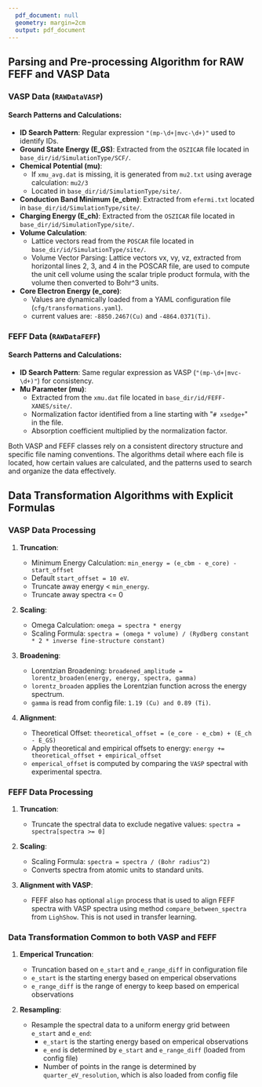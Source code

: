 ```yaml
---
  pdf_document: null
  geometry: margin=2cm
  output: pdf_document
---
```


## Parsing and Pre-processing Algorithm for RAW FEFF and VASP Data

### VASP Data (`RAWDataVASP`)

#### Search Patterns and Calculations:

- **ID Search Pattern**: Regular expression `"(mp-\d+|mvc-\d+)"` used to
  identify IDs.
- **Ground State Energy (E_GS)**: Extracted from the `OSZICAR` file located in
  `base_dir/id/SimulationType/SCF/`.
- **Chemical Potential (mu)**:
  - If `xmu_avg.dat` is missing, it is generated from `mu2.txt` using average
    calculation: `mu2/3`
  - Located in `base_dir/id/SimulationType/site/`.
- **Conduction Band Minimum (e_cbm)**: Extracted from `efermi.txt` located in
  `base_dir/id/SimulationType/site/`.
- **Charging Energy (E_ch)**: Extracted from the `OSZICAR` file located in
  `base_dir/id/SimulationType/site/`.
- **Volume Calculation**:
  - Lattice vectors read from the `POSCAR` file located in
    `base_dir/id/SimulationType/site/`.
  - Volume Vector Parsing: Lattice vectors vx, vy, vz, extracted from
    horizontal lines 2, 3, and 4 in the POSCAR file, are used to compute the
    unit cell volume using the scalar triple product formula, with the volume
    then converted to Bohr^3 units.
- **Core Electron Energy (e_core)**:
  - Values are dynamically loaded from a YAML configuration file
    (`cfg/transformations.yaml`).
  - current values are: `-8850.2467(Cu)` and `-4864.0371(Ti)`.

### FEFF Data (`RAWDataFEFF`)

#### Search Patterns and Calculations:

- **ID Search Pattern**: Same regular expression as VASP (`"(mp-\d+|mvc-\d+)"`) for consistency.
- **Mu Parameter (mu)**:
  - Extracted from the `xmu.dat` file located in `base_dir/id/FEFF-XANES/site/`.
  - Normalization factor identified from a line starting with "`# xsedge+`" in the file.
  - Absorption coefficient multiplied by the normalization factor.

Both VASP and FEFF classes rely on a consistent directory structure and specific file naming conventions. The algorithms detail where each file is located, how certain values are calculated, and the patterns used to search and organize the data effectively.

## Data Transformation Algorithms with Explicit Formulas

### VASP Data Processing

1. **Truncation**:

   - Minimum Energy Calculation: `min_energy = (e_cbm - e_core) - start_offset`
   - Default `start_offset = 10 eV`.
   - Truncate away energy < `min_energy`.
   - Truncate away spectra <= 0

2. **Scaling**:

   - Omega Calculation: `omega = spectra * energy`
   - Scaling Formula: `spectra = (omega * volume) / (Rydberg constant * 2 * inverse fine-structure constant)`

3. **Broadening**:

   - Lorentzian Broadening: `broadened_amplitude = lorentz_broaden(energy, energy, spectra, gamma)`
   - `lorentz_broaden` applies the Lorentzian function across the energy spectrum.
   - `gamma` is read from config file: `1.19 (Cu) and 0.89 (Ti)`.

4. **Alignment**:

   - Theoretical Offset: `theoretical_offset = (e_core - e_cbm) + (E_ch - E_GS)`
   - Apply theoretical and empirical offsets to energy: `energy += theoretical_offset + empirical_offset`
   - `emperical_offset` is computed by comparing the `VASP` spectral with experimental spectra.

### FEFF Data Processing

1. **Truncation**:

   - Truncate the spectral data to exclude negative values: `spectra = spectra[spectra >= 0]`

2. **Scaling**:

   - Scaling Formula: `spectra = spectra / (Bohr radius^2)`
   - Converts spectra from atomic units to standard units.

3. **Alignment with VASP**:

   - FEFF also has optional `align` process that is used to align FEFF spectra
     with VASP spectra using method `compare_between_spectra` from `LighShow`. This is not used in transfer learning.

### Data Transformation Common to both VASP and FEFF

1. **Emperical Truncation**:

   - Truncation based on `e_start` and `e_range_diff` in configuration file
   - `e_start` is the starting energy based on emperical observations
   - `e_range_diff` is the range of energy to keep based on emperical observations

2. **Resampling**:

   - Resample the spectral data to a uniform energy grid between `e_start` and
     `e_end`:
     - `e_start` is the starting energy based on emperical observations
     - `e_end` is determined by `e_start` and `e_range_diff` (loaded from
       config file)
     - Number of points in the range is determined by `quarter_eV_resolution`,
       which is also loaded from config file
